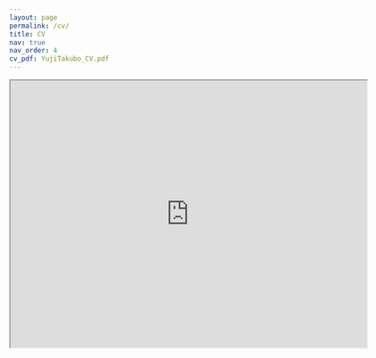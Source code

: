 ```yaml
---
layout: page
permalink: /cv/
title: CV
nav: true
nav_order: 4
cv_pdf: YujiTakubo_CV.pdf
---
```


<iframe src="https://drive.google.com/file/d/1ULvcKpCmL4D4afnj59Ic8i4cu4rLNvLG/preview" width="640" height="480" allow="autoplay"></iframe>